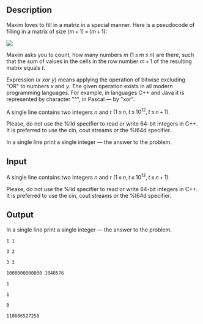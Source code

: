 ## Description

<div><p>Maxim loves to fill in a matrix in a special manner. Here is a pseudocode of filling in a matrix of size <span class="tex-span">(<i>m</i> + 1) × (<i>m</i> + 1)</span>:</p><p><img class="tex-graphics" src="file://9lNDZ87f.png" style="max-width: 100.0%;max-height: 100.0%;"></p><p>Maxim asks you to count, how many numbers <span class="tex-span"><i>m</i></span> <span class="tex-span">(1 ≤ <i>m</i> ≤ <i>n</i>)</span> are there, such that the sum of values in the cells in the row number <span class="tex-span"><i>m</i> + 1</span> of the resulting matrix equals <span class="tex-span"><i>t</i></span>.</p><p>Expression (<span class="tex-span"><i>x</i></span> <span class="tex-span"><i>xor</i></span> <span class="tex-span"><i>y</i></span>) means applying the operation of bitwise excluding "OR" to numbers <span class="tex-span"><i>x</i></span> and <span class="tex-span"><i>y</i></span>. The given operation exists in all modern programming languages. For example, in languages <span class="tex-font-style-it">C++</span> and <span class="tex-font-style-it">Java</span> it is represented by character "<span class="tex-font-style-tt">^</span>", in <span class="tex-font-style-it">Pascal</span> — by "<span class="tex-font-style-tt">xor</span>".</p></div><div class="input-specification"><p>A single line contains two integers <span class="tex-span"><i>n</i></span> and <span class="tex-span"><i>t</i></span> <span class="tex-span">(1 ≤ <i>n</i>, <i>t</i> ≤ 10<sup class="upper-index">12</sup>, <i>t</i> ≤ <i>n</i> + 1)</span>.</p><p>Please, do not use the <span class="tex-font-style-tt">%lld</span> specifier to read or write 64-bit integers in <span class="tex-font-style-it">C++</span>. It is preferred to use the <span class="tex-font-style-tt">cin</span>, <span class="tex-font-style-tt">cout</span> streams or the <span class="tex-font-style-tt">%I64d</span> specifier.</p></div><div class="output-specification"><p>In a single line print a single integer — the answer to the problem. </p></div>

## Input

<p>A single line contains two integers <span class="tex-span"><i>n</i></span> and <span class="tex-span"><i>t</i></span> <span class="tex-span">(1 ≤ <i>n</i>, <i>t</i> ≤ 10<sup class="upper-index">12</sup>, <i>t</i> ≤ <i>n</i> + 1)</span>.</p><p>Please, do not use the <span class="tex-font-style-tt">%lld</span> specifier to read or write 64-bit integers in <span class="tex-font-style-it">C++</span>. It is preferred to use the <span class="tex-font-style-tt">cin</span>, <span class="tex-font-style-tt">cout</span> streams or the <span class="tex-font-style-tt">%I64d</span> specifier.</p>

## Output

<p>In a single line print a single integer — the answer to the problem. </p>





```input1
1 1

```




```input2
3 2

```




```input3
3 3

```




```input4
1000000000000 1048576

```




```output1
1

```




```output2
1

```




```output3
0

```




```output4
118606527258

```


